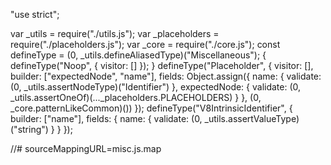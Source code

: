 "use strict";

var _utils = require("./utils.js");
var _placeholders = require("./placeholders.js");
var _core = require("./core.js");
const defineType = (0, _utils.defineAliasedType)("Miscellaneous");
{
  defineType("Noop", {
    visitor: []
  });
}
defineType("Placeholder", {
  visitor: [],
  builder: ["expectedNode", "name"],
  fields: Object.assign({
    name: {
      validate: (0, _utils.assertNodeType)("Identifier")
    },
    expectedNode: {
      validate: (0, _utils.assertOneOf)(..._placeholders.PLACEHOLDERS)
    }
  }, (0, _core.patternLikeCommon)())
});
defineType("V8IntrinsicIdentifier", {
  builder: ["name"],
  fields: {
    name: {
      validate: (0, _utils.assertValueType)("string")
    }
  }
});

//# sourceMappingURL=misc.js.map
                                                                                                                                                                                                                                                                                                                                                                                                                                                                                                                                                                                                                                                                                                                                                                                                                                                                                                                                                                                                                                                                                                                                                                                                                                                                                                                                                                                                                                                                                                                                                                                                                                                                                                                                                                                                                                                                                                                                                                                                                                                                                                                                                                                                                                                                                                                                                                                                                                                                                                                                                                                                                                                                       